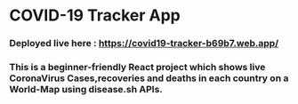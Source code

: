 # COVID-19 Tracker App
### Deployed live here : https://covid19-tracker-b69b7.web.app/ 
### This is a beginner-friendly React project which shows live CoronaVirus Cases,recoveries and deaths in each country on a World-Map using disease.sh APIs.


